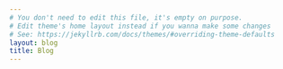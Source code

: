```yaml
---
# You don't need to edit this file, it's empty on purpose.
# Edit theme's home layout instead if you wanna make some changes
# See: https://jekyllrb.com/docs/themes/#overriding-theme-defaults
layout: blog
title: Blog
---
```

<!--div id="tweet">
 <a class="twitter-timeline" href="https://twitter.com/WHO">WHO Tweets</a> <script async src="https://platform.twitter.com/widgets.js" charset="utf-8"></script>
</div-->